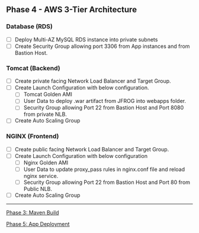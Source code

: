 ## Phase 4 - AWS 3-Tier Architecture

### Database (RDS)
- [ ] Deploy Multi-AZ MySQL RDS instance into private subnets
- [ ] Create Security Group allowing port 3306 from App instances and from Bastion Host.

### Tomcat (Backend)
- [ ] Create private facing Network Load Balancer and Target Group.
- [ ] Create Launch Configuration with below configuration.
  + [ ] Tomcat Golden AMI
  + [ ] User Data to deploy .war artifact from JFROG into webapps folder.
  + [ ] Security Group allowing Port 22 from Bastion Host and Port 8080 from private NLB.
- [ ] Create Auto Scaling Group

### NGINX (Frontend)
- [ ] Create public facing Network Load Balancer and Target Group.
- [ ] Create Launch Configuration with below configuration
  + [ ] Nginx Golden AMI
  + [ ] User Data to update proxy_pass rules in nginx.conf file and reload nginx service.
  + [ ] Security Group allowing Port 22 from Bastion Host and Port 80 from Public NLB.
- [ ] Create Auto Scaling Group

---

[Phase 3: Maven Build](/docs/3-maven-build.md)

[Phase 5: App Deployment](/docs/5-app-deployment.md)
